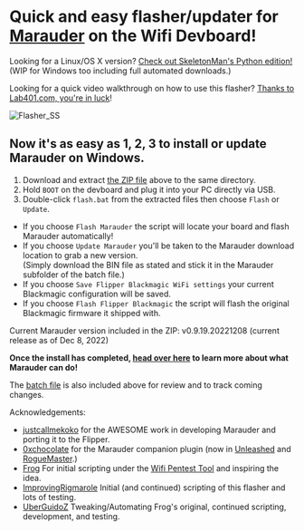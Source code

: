 # Quick and easy flasher/updater for [Marauder](https://github.com/justcallmekoko/ESP32Marauder) on the Wifi Devboard!

Looking for a Linux/OS X version? [Check out SkeletonMan's Python edition!](https://github.com/SkeletonMan03/FZEasyMarauderFlash) (WIP for Windows too including full automated downloads.)

Looking for a quick video walkthrough on how to use this flasher? [Thanks to Lab401.com, you're in luck](https://www.youtube.com/watch?v=um_acrDaBK4)!

![Flasher_SS](https://user-images.githubusercontent.com/57457139/195889709-cd8086f2-dbd3-4ca2-9965-75be64fab4da.png)

## Now it's as easy as 1, 2, 3 to install or update Marauder on Windows.

1. Download and extract [the ZIP file](https://github.com/UberGuidoZ/Flipper/raw/main/Wifi_DevBoard/FZ_Marauder_Flasher/FZ_Marauder_v1.8.zip) above to the same directory.<br>
2. Hold `BOOT` on the devboard and plug it into your PC directly via USB.<br>
3. Double-click `flash.bat` from the extracted files then choose `Flash` or `Update`.

* If you choose `Flash Marauder` the script will locate your board and flash Marauder automatically!<br>
* If you choose `Update Marauder` you'll be taken to the Marauder download location to grab a new version.<br>
(Simply download the BIN file as stated and stick it in the Marauder subfolder of the batch file.)<br>
* If you choose `Save Flipper Blackmagic WiFi settings` your current Blackmagic configuration will be saved.<br>
* If you choose `Flash Flipper Blackmagic` the script will flash the original Blackmagic firmware it shipped with.

Current Marauder version included in the ZIP: v0.9.19.20221208 (current release as of Dec 8, 2022)

**Once the install has completed, [head over here](https://github.com/UberGuidoZ/Flipper/tree/main/Wifi_DevBoard#marauder-install-information) to learn more about what Marauder can do!**

The [batch file](https://github.com/UberGuidoZ/Flipper/blob/main/Wifi_DevBoard/FZ_Marauder_Flasher/Flash-v1.8.bat) is also included above for review and to track coming changes.

Acknowledgements:<br>
* [justcallmekoko](https://github.com/justcallmekoko/ESP32Marauder) for the AWESOME work in developing Marauder and porting it to the Flipper.
* [0xchocolate](https://github.com/0xchocolate) for the Marauder companion plugin (now in [Unleashed](https://github.com/Eng1n33r/flipperzero-firmware) and [RogueMaster](https://github.com/RogueMaster/flipperzero-firmware-wPlugins).)
* [Frog](https://github.com/FroggMaster) For initial scripting under the [Wifi Pentest Tool](https://github.com/FroggMaster/ESP32-Wi-Fi-Penetration-Tool) and inspiring the idea.<br>
* [ImprovingRigmarole](https://github.com/Improving-Rigmarole) Initial (and continued) scripting of this flasher and lots of  testing.<br>
* [UberGuidoZ](https://github.com/UberGuidoZ) Tweaking/Automating Frog's original, continued scripting, development, and testing.
